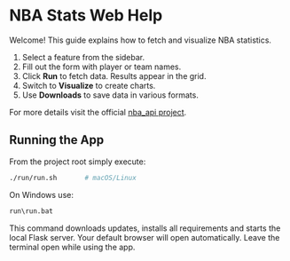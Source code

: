 # NBA Stats Web Help

Welcome! This guide explains how to fetch and visualize NBA statistics.

1. Select a feature from the sidebar.
2. Fill out the form with player or team names.
3. Click **Run** to fetch data. Results appear in the grid.
4. Switch to **Visualize** to create charts.
5. Use **Downloads** to save data in various formats.

For more details visit the official [nba_api project](https://github.com/swar/nba_api).

## Running the App

From the project root simply execute:

```bash
./run/run.sh       # macOS/Linux
```
On Windows use:

```cmd
run\run.bat
```

This command downloads updates, installs all requirements and starts the
local Flask server. Your default browser will open automatically. Leave
the terminal open while using the app.

